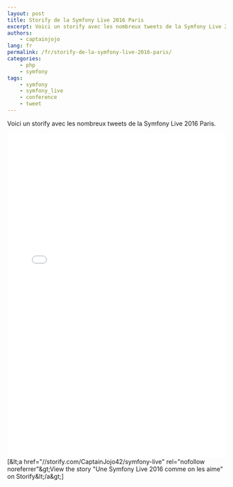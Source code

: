```yaml
---
layout: post
title: Storify de la Symfony Live 2016 Paris
excerpt: Voici un storify avec les nombreux tweets de la Symfony Live 2016 Paris.
authors: 
    - captainjojo
lang: fr
permalink: /fr/storify-de-la-symfony-live-2016-paris/
categories:
    - php
    - symfony
tags:
    - symfony
    - symfony_live
    - conference
    - tweet
---
```


Voici un storify avec les nombreux tweets de la Symfony Live 2016 Paris.

<div class="storify"><iframe width="100%" height="750" src="//storify.com/CaptainJojo42/symfony-live/embed?header=false" frameborder="no" allowtransparency="true"></iframe><script src="//storify.com/CaptainJojo42/symfony-live.js?header=false"></script><br />
<noscript>[&amp;lt;a href="//storify.com/CaptainJojo42/symfony-live" rel="nofollow noreferrer"&amp;gt;View the story "Une Symfony Live 2016 comme on les aime" on Storify&amp;lt;/a&amp;gt;]</noscript>
</div>
